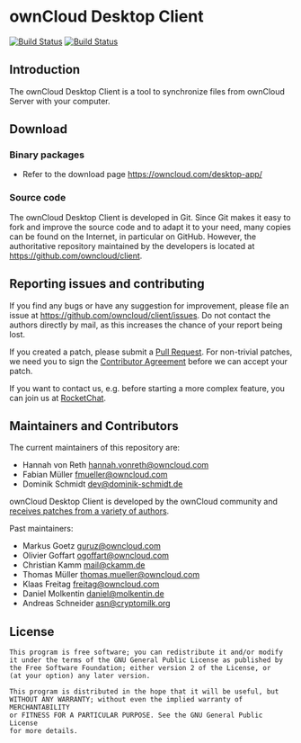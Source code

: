 # ownCloud Desktop Client

[![Build Status](https://drone.owncloud.com/api/badges/owncloud/client/status.svg)](https://drone.owncloud.com/owncloud/client) [![Build Status](https://github.com/owncloud/client/workflows/ownCloud%20CI/badge.svg)](https://github.com/owncloud/client/actions)

## Introduction

The ownCloud Desktop Client is a tool to synchronize files from ownCloud Server
with your computer.

## Download

### Binary packages

- Refer to the download page https://owncloud.com/desktop-app/

### Source code

The ownCloud Desktop Client is developed in Git. Since Git makes it easy to
fork and improve the source code and to adapt it to your need, many copies
can be found on the Internet, in particular on GitHub. However, the
authoritative repository maintained by the developers is located at
https://github.com/owncloud/client.

## Reporting issues and contributing

If you find any bugs or have any suggestion for improvement, please
file an issue at https://github.com/owncloud/client/issues. Do not
contact the authors directly by mail, as this increases the chance
of your report being lost.

If you created a patch, please submit a [Pull
Request](https://github.com/owncloud/client/pulls). For non-trivial
patches, we need you to sign the [Contributor
Agreement](https://owncloud.com/contribute/join-the-development/contributor-agreement/) before
we can accept your patch.

If you want to contact us, e.g. before starting a more complex feature,
you can join us at
[RocketChat](https://talk.owncloud.com/channel/desktop).

## Maintainers and Contributors

The current maintainers of this repository are:

- Hannah von Reth <hannah.vonreth@owncloud.com>
- Fabian Müller <fmueller@owncloud.com>
- Dominik Schmidt <dev@dominik-schmidt.de>

ownCloud Desktop Client is developed by the ownCloud community and [receives
patches from a variety of authors](https://github.com/owncloud/client/graphs/contributors).

Past maintainers:

- Markus Goetz <guruz@owncloud.com>
- Olivier Goffart <ogoffart@owncloud.com>
- Christian Kamm <mail@ckamm.de>
- Thomas Müller <thomas.mueller@owncloud.com>
- Klaas Freitag <freitag@owncloud.com>
- Daniel Molkentin <daniel@molkentin.de>
- Andreas Schneider <asn@cryptomilk.org>

## License

    This program is free software; you can redistribute it and/or modify
    it under the terms of the GNU General Public License as published by
    the Free Software Foundation; either version 2 of the License, or
    (at your option) any later version.

    This program is distributed in the hope that it will be useful, but
    WITHOUT ANY WARRANTY; without even the implied warranty of MERCHANTABILITY
    or FITNESS FOR A PARTICULAR PURPOSE. See the GNU General Public License
    for more details.

